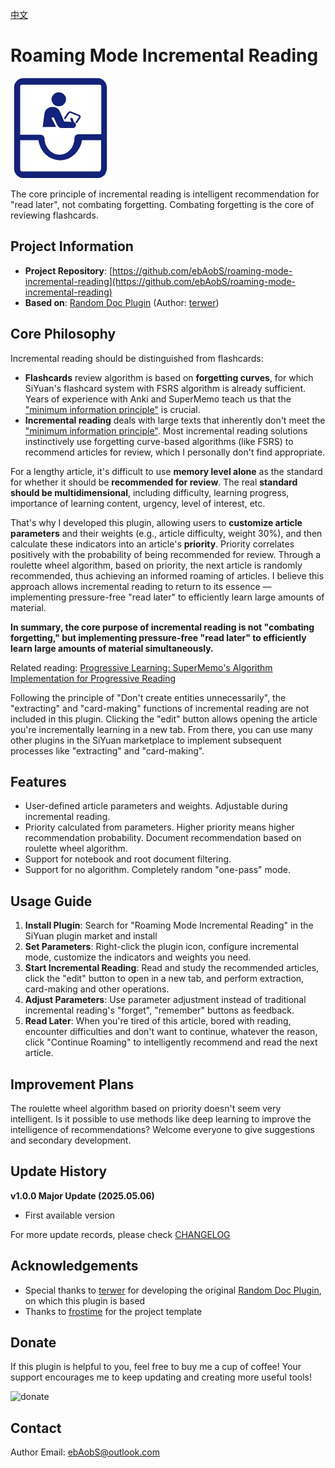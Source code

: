 [中文](README_zh_CN.md)

# Roaming Mode Incremental Reading

<img src="./icon.png" width="160" height="160" alt="icon">

The core principle of incremental reading is intelligent recommendation for "read later", not combating forgetting. Combating forgetting is the core of reviewing flashcards.

## Project Information

- **Project Repository**: [https://github.com/ebAobS/roaming-mode-incremental-reading](https://github.com/ebAobS/roaming-mode-incremental-reading)
- **Based on**: [Random Doc Plugin](https://github.com/terwer/siyuan-plugin-random-doc.git) (Author: [terwer](https://github.com/terwer))

## Core Philosophy

Incremental reading should be distinguished from flashcards:

- **Flashcards** review algorithm is based on **forgetting curves**, for which SiYuan's flashcard system with FSRS algorithm is already sufficient. Years of experience with Anki and SuperMemo teach us that the ["minimum information principle"](https://www.kancloud.cn/ankigaokao/incremental_learning/2454060#_30) is crucial.
- **Incremental reading** deals with large texts that inherently don't meet the ["minimum information principle"](https://www.kancloud.cn/ankigaokao/incremental_learning/2454060#_30). Most incremental reading solutions instinctively use forgetting curve-based algorithms (like FSRS) to recommend articles for review, which I personally don't find appropriate.

For a lengthy article, it's difficult to use **memory level alone** as the standard for whether it should be **recommended for review**. The real **standard should be multidimensional**, including difficulty, learning progress, importance of learning content, urgency, level of interest, etc.

That's why I developed this plugin, allowing users to **customize article parameters** and their weights (e.g., article difficulty, weight 30%), and then calculate these indicators into an article's **priority**. Priority correlates positively with the probability of being recommended for review. Through a roulette wheel algorithm, based on priority, the next article is randomly recommended, thus achieving an informed roaming of articles. I believe this approach allows incremental reading to return to its essence — implementing pressure-free "read later" to efficiently learn large amounts of material.

**In summary, the core purpose of incremental reading is not "combating forgetting," but implementing pressure-free "read later" to efficiently learn large amounts of material simultaneously.**

Related reading: [Progressive Learning: SuperMemo's Algorithm Implementation for Progressive Reading](https://zhuanlan.zhihu.com/p/307996163)

Following the principle of "Don't create entities unnecessarily", the "extracting" and "card-making" functions of incremental reading are not included in this plugin. Clicking the "edit" button allows opening the article you're incrementally learning in a new tab. From there, you can use many other plugins in the SiYuan marketplace to implement subsequent processes like "extracting" and "card-making".

## Features

- User-defined article parameters and weights. Adjustable during incremental reading.
- Priority calculated from parameters. Higher priority means higher recommendation probability. Document recommendation based on roulette wheel algorithm.
- Support for notebook and root document filtering.
- Support for no algorithm. Completely random "one-pass" mode.

## Usage Guide

1. **Install Plugin**: Search for "Roaming Mode Incremental Reading" in the SiYuan plugin market and install
2. **Set Parameters**: Right-click the plugin icon, configure incremental mode, customize the indicators and weights you need.
3. **Start Incremental Reading**: Read and study the recommended articles, click the "edit" button to open in a new tab, and perform extraction, card-making and other operations.
4. **Adjust Parameters**: Use parameter adjustment instead of traditional incremental reading's "forget", "remember" buttons as feedback.
5. **Read Later**: When you're tired of this article, bored with reading, encounter difficulties and don't want to continue, whatever the reason, click "Continue Roaming" to intelligently recommend and read the next article.

## Improvement Plans

The roulette wheel algorithm based on priority doesn't seem very intelligent. Is it possible to use methods like deep learning to improve the intelligence of recommendations? Welcome everyone to give suggestions and secondary development.

## Update History

**v1.0.0 Major Update (2025.05.06)**

- First available version

For more update records, please check [CHANGELOG](https://github.com/ebAobS/roaming-mode-incremental-reading/blob/main/CHANGELOG.md)

## Acknowledgements

- Special thanks to [terwer](https://github.com/terwer) for developing the original [Random Doc Plugin](https://github.com/terwer/siyuan-plugin-random-doc.git), on which this plugin is based
- Thanks to [frostime](https://github.com/siyuan-note/plugin-sample-vite-svelte) for the project template

## Donate

If this plugin is helpful to you, feel free to buy me a cup of coffee! Your support encourages me to keep updating and creating more useful tools!

<div>
<img src="https://cdn.jsdelivr.net/gh/ebAobS/pics@main/donate.png" alt="donate" style="height:300px;" />
</div>

## Contact

Author Email: ebAobS@outlook.com